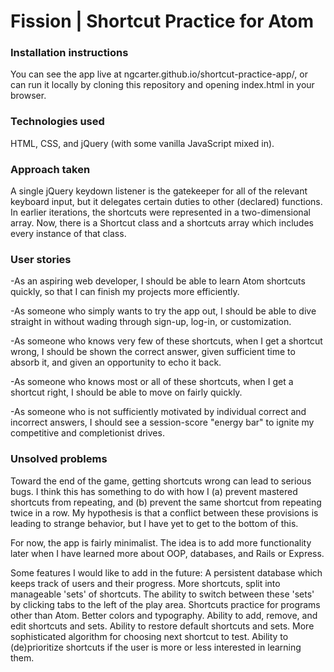 # Fission | Shortcut Practice for Atom

### Installation instructions

You can see the app live at ngcarter.github.io/shortcut-practice-app/, or can run it locally by cloning this repository and opening index.html in your browser.

### Technologies used

HTML, CSS, and jQuery (with some vanilla JavaScript mixed in).

### Approach taken

A single jQuery keydown listener is the gatekeeper for all of the relevant keyboard input, but it delegates certain duties to other (declared) functions. In earlier iterations, the shortcuts were represented in a two-dimensional array. Now, there is a Shortcut class and a shortcuts array which includes every instance of that class.

### User stories

-As an aspiring web developer, I should be able to learn Atom shortcuts quickly, so that I can finish my projects more efficiently.

-As someone who simply wants to try the app out, I should be able to dive straight in without wading through sign-up, log-in, or customization.

-As someone who knows very few of these shortcuts, when I get a shortcut wrong, I should be shown the correct answer, given sufficient time to absorb it, and given an opportunity to echo it back.

-As someone who knows most or all of these shortcuts, when I get a shortcut right, I should be able to move on fairly quickly.

-As someone who is not sufficiently motivated by individual correct and incorrect answers, I should see a session-score "energy bar" to ignite my competitive and completionist drives.

### Unsolved problems

Toward the end of the game, getting shortcuts wrong can lead to serious bugs. I think this has something to do with how I (a) prevent mastered shortcuts from repeating, and (b) prevent the same shortcut from repeating twice in a row. My hypothesis is that a conflict between these provisions is leading to strange behavior, but I have yet to get to the bottom of this.

For now, the app is fairly minimalist. The idea is to add more functionality later when I have learned more about OOP, databases, and Rails or Express.

Some features I would like to add in the future: A persistent database which keeps track of users and their progress. More shortcuts, split into manageable 'sets' of shortcuts. The ability to switch between these 'sets' by clicking tabs to the left of the play area. Shortcuts practice for programs other than Atom. Better colors and typography. Ability to add, remove, and edit shortcuts and sets. Ability to restore default shortcuts and sets. More sophisticated algorithm for choosing next shortcut to test. Ability to (de)prioritize shortcuts if the user is more or less interested in learning them.
